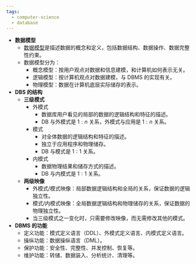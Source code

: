 ```yaml
---
tags:
  - computer-science
  - database
---
```

- **数据模型**
	- [数据模型](/pages/computer-science/database/data-model.md)是描述数据的概念和定义，包括数据结构、数据操作、数据完整性约束。
	- 数据模型分为：
		- 概念模型：按用户观点对数据和信息建模，和计算机如何表示无关。
		- 逻辑模型：按计算机观点对数据建模，与 DBMS 的实现有关。
		- 物理模型：数据在计算机底层实际储存的表示。
- **DBS 的结构**
	- **三级模式**
		- 外模式
			- 数据库用户看见的局部的数据的逻辑结构和特征的描述。
			- DB 与外模式是 $1:n$ 关系，外模式与应用是 $1:n$ 关系。
		- 模式
			- 对全体数据的逻辑结构和特征的描述。
			- 独立于应用程序和物理储存。
			- DB 与模式是 $1:1$ 关系。
		- 内模式
			- 数据物理结果和储存方式的描述。
			- DB 与内模式是 $1:1$ 关系。
	- **两级映像**
		- 外模式/模式映像：局部数据逻辑结构和全局的关系，保证数据的逻辑独立性。
		- 模式/内模式映像：全局数据逻辑结构和物理储存的关系，保证数据的物理独立性。
		- 当三级模式之一变化时，只需要修改映像，而无需修改其他的模式。
- **DBMS 的功能**
	- 定义功能：模式定义语言（DDL）、外模式定义语言、内模式定义语言。
	- 操纵功能：数据操纵语言（DML）。
	- 保护功能：安全性、完整性、并发控制、恢复等。
	- 维护功能：转储、数据装入、分析统计、清理等。
